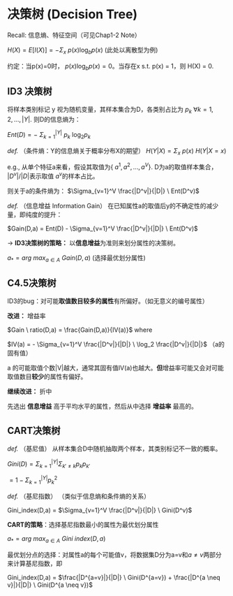 # 决策树 (Decision Tree)

Recall: 信息熵、特征空间（可见Chap1-2 Note）

$H(X) = E[I(X)] = - \Sigma_x \ p(x) \log_b p(x)$ (此处以离散型为例)

约定：当p(x)=0时， $p(x) \log_b p(x) = 0$。当存在x s.t. p(x) = 1，则 H(X) = 0.

## ID3 决策树

将样本类别标记 y 视为随机变量，其样本集合为D，各类别占比为 $p_k \ \forall k = 1,2,...,|Y|$. 则D的信息熵为：

$Ent(D) = - \ \Sigma_{k=1}^{|Y|} \ p_k \ \log_2 p_k$

_def._ （条件熵：Y的信息熵关于概率分布X的期望）
$H(Y|X) = \Sigma_x \ p(x) \ H(Y|X=x)$

e.g., 从单个特征a来看，假设其取值为{ $a^1, a^2, ..., a^V$}. D为a的取值样本集合， $|D^v| / |D|$表示取值 $a^v$的样本占比。

则关于a的条件熵为： $\Sigma_{v=1}^V \frac{|D^v|}{|D|} \ Ent(D^v)$

_def._ （信息增益 Information Gain） 在已知属性a的取值后y的不确定性的减少量，即纯度的提升：

$Gain(D,a) = Ent(D) - \Sigma_{v=1}^V \frac{|D^v|}{|D|} \ Ent(D^v)$

$\rightarrow$ **ID3决策树的策略：** 以**信息增益**为准则来划分属性的决策树。

$a_* = arg \ max_{a \in A} \ Gain(D,a)$ (选择最优划分属性)


## C4.5决策树

ID3的bug：对可能**取值数目较多的属性**有所偏好。（如无意义的编号属性）

**改进：** 增益率

$Gain \ ratio(D,a) = \frac{Gain(D,a)}{IV(a)}$ where

$IV(a) = - \Sigma_{v=1}^V \frac{|D^v|}{|D|} \ \log_2 \frac{|D^v|}{|D|}$ （a的固有值）

a 的可能取值个数|V|越大，通常其固有值IV(a)也越大。**但**增益率可能又会对可能取值数目**较少**的属性有偏好。

**继续改进：** 折中

先选出 **信息增益** 高于平均水平的属性，然后从中选择 **增益率** 最高的。

## CART决策树

_def._ （基尼值） 从样本集合D中随机抽取两个样本，其类别标记不一致的概率。

$Gini(D) =\Sigma_{k=1}^{|Y|} \Sigma_{k' \neq k} p_k p_{k'}$

$= 1 -\Sigma_{k=1}^{|Y|} p_k^2$

_def._ （基尼指数） （类似于信息熵和条件熵的关系）

Gini_index(D,a) = $\Sigma_{v=1}^V \frac{|D^v|}{|D|} \ Gini(D^v)$

**CART的策略**：选择基尼指数最小的属性为最优划分属性

$a_* = arg \ max_{a \in A} \  Gini \ index(D,a)$

最优划分点的选择：对属性a的每个可能值v，将数据集D分为a=v和$a \neq v$两部分来计算基尼指数，即

Gini_index(D,a) = $\frac{|D^{a=v}|}{|D|} \ Gini(D^{a=v}) + \frac{|D^{a \neq v}|}{|D|} \ Gini(D^{a \neq v})$

##
